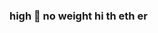 ### high 🐇 no weight hi th eth er

<!--
**akinginco/akinginco** is a ✨ _special_ ✨ repository because its `README.md` (this file) appears on your GitHub profile.


- 🔭 I’m currently working on hack.chain.link...
- 🌱 I’m currently learning 
              N E Thing   
       and Ever E thing
                         All ways...
- 👯 I’m looking to collaborate on ..... 
LOL that's the word I was looking for
When I was registering for the 
hack-athon and asked me what
 I would like to see?
 
not competition co~lab~or~tit~ion 
like a competition
 where everyone's collaborating 4 

a
    equally awesome 
        mutually inclusive 
              Exponentiating End~vent,
                   bigger and better 
than the competitive alternative...
- 🤔 I’m looking for help with.....Ummmmmm ...
- 💬 Ask me about {face}....   no, no,   
    Do not Ask, what ab out can do for 
       You, No instead make sure that a b's
   Last name is not  'normal'
...
- 📫 How to reach me: 1-321-234-8268
           aKingInCO@gmail.com...
- 😄 Pronouns: I am more of a amateur noun my self ...
- ⚡ Fun fact: Alexander is my first name
                  Reubenstein is my last name 
middle name is King After some relatives but 
it might've gone to my head and made me pompous and arrogant and probably in this day and age Idiocracy, sound '^%^%Y' when I talk...

I have never in my life had a credit card only 
      debit cards so if there is an actual credit card not a debit card on my credit report anywhere 
Whoever has stolen my identity to get credit please pay the bill on time.
-->
